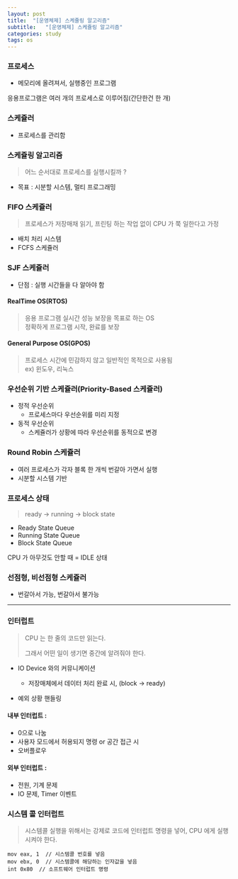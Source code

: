 ```yaml
---
layout: post
title:  "[운영체제] 스케쥴링 알고리즘"
subtitle:   "[운영체제] 스케쥴링 알고리즘"
categories: study
tags: os
---
```



### 프로세스
- 메모리에 올려져서, 실행중인 프로그램

응용프로그램은 여러 개의 프로세스로 이루어짐(간단한건 한 개)

### 스케쥴러  
- 프로세스를 관리함


### 스케쥴링 알고리즘  
> 어느 순서대로 프로세스를 실행시킬까 ?
- 목표 : 시분할 시스템, 멀티 프로그래밍  

### FIFO 스케쥴러  
> 프로세스가 저장매채 읽기, 프린팅 하는 작업 없이 CPU 가 쭉 일한다고 가정
- 배치 처리 시스템
- FCFS 스케쥴러 


### SJF 스케쥴러 
- 단점 : 실행 시간들을 다 알아야 함


#### RealTime OS(RTOS)

>응용 프로그램 실시간 성능 보장을 목표로 하는 OS  
> 정확하게 프로그램 시작, 완료를 보장

#### General Purpose OS(GPOS)  
> 프로세스 시간에 민감하지 않고 일반적인 목적으로 사용됨  
> ex) 윈도우, 리눅스

### 우선순위 기반 스케쥴러(Priority-Based 스케쥴러)  
- 정적 우선순위
  - 프로세스마다 우선순위를 미리 지정
- 동적 우선순위
  - 스케쥴러가 상황에 따라 우선순위를 동적으로 변경

### Round Robin 스케쥴러  
- 여러 프로세스가 각자 블록 한 개씩 번갈아 가면서 실행
- 시분할 시스템 기반

### 프로세스 상태  
> ready -> running -> block state

- Ready State Queue
- Running State Queue
- Block State Queue

CPU 가 아무것도 안할 때 = IDLE 상태


### 선점형, 비선점형 스케쥴러  
- 번갈아서 가능, 번갈아서 불가능


------

### 인터럽트 

> CPU 는 한 줄의 코드만 읽는다.
> 
> 그래서 어떤 일이 생기면 중간에 알려줘야 한다.

- IO Device 와의 커뮤니케이션 
  - 저장매체에서 데이터 처리 완료 시, (block -> ready)
  
- 예외 상황 핸들링

#### 내부 인터럽트 :
- 0으로 나눔
- 사용자 모드에서 허용되지 명령 or 공간 접근 시
- 오버플로우

#### 외부 인터럽트 :
- 전원, 기계 문제
- IO 문제, Timer 이벤트

### 시스템 콜 인터럽트
> 시스템콜 실행을 위해서는 강제로 코드에 인터럽트 명령을 넣어, CPU 에게 실행시켜야 한다.

    mov eax, 1  // 시스템콜 번호를 넣음
    mov ebx, 0  // 시스템콜에 해당하는 인자값을 넣음
    int 0x80  // 소프트웨어 인터럽트 명령